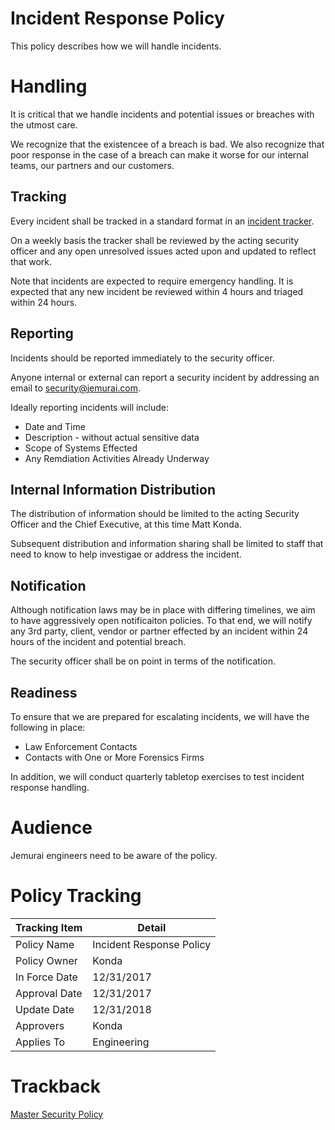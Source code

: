 # Incident Response Policy

This policy describes how we will handle incidents.

# Handling

It is critical that we handle incidents and potential issues or breaches with the utmost care.

We recognize that the existencee of a breach is bad.  We also recognize that poor response in the case of a breach can make it worse for our internal teams, our partners and our customers.

## Tracking

Every incident shall be tracked in a standard format in an [incident tracker](../materials/incident_tracker.csv).

On a weekly basis the tracker shall be reviewed by the acting security officer and any open unresolved issues acted upon and updated to reflect that work.

Note that incidents are expected to require emergency handling.  It is expected that any new incident be reviewed within 4 hours and triaged within 24 hours.

## Reporting

Incidents should be reported immediately to the security officer.  

Anyone internal or external can report a security incident by addressing an email to security@jemurai.com.

Ideally reporting incidents will include: 
* Date and Time
* Description - without actual sensitive data
* Scope of Systems Effected
* Any Remdiation Activities Already Underway

## Internal Information Distribution

The distribution of information should be limited to the acting Security Officer and the Chief Executive, at this time Matt Konda.

Subsequent distribution and information sharing shall be limited to staff that need to know to help investigae or address the incident.

## Notification

Although notification laws may be in place with differing timelines, we aim to have aggressively open notificaiton policies.  To that end, we will notify any 3rd party, client, vendor or partner effected by an incident within 24 hours of the incident and potential breach.

The security officer shall be on point in terms of the notification.

## Readiness

To ensure that we are prepared for escalating incidents, we will have the following in place: 
* Law Enforcement Contacts
* Contacts with One or More Forensics Firms

In addition, we will conduct quarterly tabletop exercises to test incident response handling.

# Audience

Jemurai engineers need to be aware of the policy.

# Policy Tracking

| Tracking Item   | Detail |
|-----------------|--------|
| Policy Name     | Incident Response Policy |
| Policy Owner    | Konda |
| In Force Date   | 12/31/2017 |
| Approval Date   | 12/31/2017 |
| Update Date     | 12/31/2018 |
| Approvers       | Konda |
| Applies To      | Engineering |

# Trackback
[Master Security Policy](../Master_Security_Policy.md)